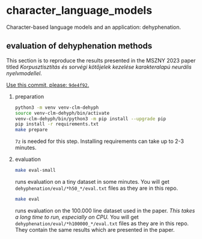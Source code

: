 # character_language_models
Character-based language models and an application: dehyphenation.

## evaluation of dehyphenation methods

This section is to reproduce the results presented in the MSZNY 2023 paper titled _Korpusztisztítás és sorvégi kötőjelek kezelése karakteralapú neurális nyelvmodellel_. 

[Use this commit, please: `9de4f92`.](https://github.com/ril-lexknowrep/character_language_models/tree/9de4f92750cac17082be822615fc947caaf9362a)

1. preparation
   ```bash
   python3 -m venv venv-clm-dehyph
   source venv-clm-dehyph/bin/activate
   venv-clm-dehyph/bin/python3 -m pip install --upgrade pip
   pip install -r requirements.txt
   make prepare
   ```
   `7z` is needed for this step. Installing requirements can take up to 2-3 minutes.

2. evaluation
   ```bash
   make eval-small
   ```
   runs evaluation on a tiny dataset in some minutes.
   You will get `dehyphenation/eval/*h50_*/eval.txt` files
   as they are in this repo.

   ```bash
   make eval
   ```
   runs evaluation on the 100.000 line dataset used in the paper.
   _This takes a long time to run, especially on CPU._
   You will get `dehyphenation/eval/*h100000_*/eval.txt` files
   as they are in this repo.
   They contain the same results which are presented in the paper.

